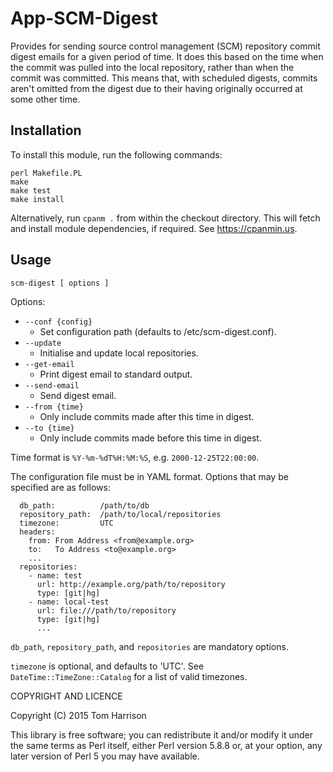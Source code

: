 # App-SCM-Digest

Provides for sending source control management (SCM) repository commit
digest emails for a given period of time.  It does this based on the
time when the commit was pulled into the local repository, rather than
when the commit was committed.  This means that, with scheduled
digests, commits aren't omitted from the digest due to their having
originally occurred at some other time.

## Installation

To install this module, run the following commands:

```
perl Makefile.PL
make
make test
make install
```

Alternatively, run `cpanm .` from within the checkout directory.  This
will fetch and install module dependencies, if required.  See
https://cpanmin.us.

## Usage

```
scm-digest [ options ]
```

Options:

 * `--conf {config}`
    * Set configuration path (defaults to /etc/scm-digest.conf).
 * `--update`
    * Initialise and update local repositories.
 * `--get-email`
    * Print digest email to standard output.
 * `--send-email`
    * Send digest email.
 * `--from {time}`
    * Only include commits made after this time in digest.
 * `--to {time}`
    * Only include commits made before this time in digest.

Time format is `%Y-%m-%dT%H:%M:%S`, e.g. `2000-12-25T22:00:00`.

The configuration file must be in YAML format.  Options that may be
specified are as follows:

```
  db_path:          /path/to/db
  repository_path:  /path/to/local/repositories
  timezone:         UTC
  headers:
    from: From Address <from@example.org>
    to:   To Address <to@example.org>
    ...
  repositories:
    - name: test
      url: http://example.org/path/to/repository
      type: [git|hg]
    - name: local-test
      url: file:///path/to/repository
      type: [git|hg]
      ...
```

`db_path`, `repository_path`, and `repositories` are mandatory options.

`timezone` is optional, and defaults to 'UTC'.  See
`DateTime::TimeZone::Catalog` for a list of valid timezones.

COPYRIGHT AND LICENCE

Copyright (C) 2015 Tom Harrison

This library is free software; you can redistribute it and/or modify
it under the same terms as Perl itself, either Perl version 5.8.8 or,
at your option, any later version of Perl 5 you may have available.
